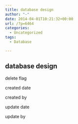 ```yaml
---
title: database design
author: "-"
date: 2014-04-01T10:21:32+00:00
url: /?p=6464
categories:
  - Uncategorized
tags:
  - Database

---
```

## database design

delete flag

created date

created by

update date

update by